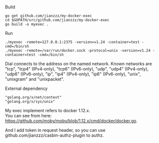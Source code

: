 Build
```
go get github.com/jianzzz/my-docker-exec
cd $GOPATH/src/github.com/jianzzz/my-docker-exec
go build -o myexec .
```

Run
```
./myexec -remote=127.0.0.1:2375 -version=v1.24 -container=test -cmd=/bin/sh
./myexec -remote=/var/run/docker.sock -protocal=unix -version=v1.24 -container=test -cmd=/bin/sh
```

Dial connects to the address on the named network.
Known networks are "tcp", "tcp4" (IPv4-only), "tcp6" (IPv6-only), "udp", "udp4" (IPv4-only), "udp6" (IPv6-only), "ip", "ip4" (IPv4-only), "ip6" (IPv6-only), "unix", "unixgram" and "unixpacket".

External dependency
```
"golang.org/x/net/context"
"golang.org/x/sys/unix"
```

My exec implement refers to docker 1.12.x.   
You can see from here: https://github.com/moby/moby/blob/1.12.x/cmd/docker/docker.go.

And I add token in request header, so you can use github.com/jianzzz/casbin-authz-plugin to authz.


